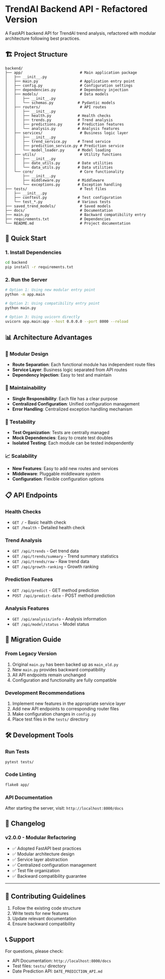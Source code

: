 # TrendAI Backend API - Refactored Version

A FastAPI backend API for TrendAI trend analysis, refactored with modular architecture following best practices.

## 🏗️ Project Structure

```
backend/
├── app/                          # Main application package
│   ├── __init__.py
│   ├── main.py                   # Application entry point
│   ├── config.py                 # Configuration settings
│   ├── dependencies.py           # Dependency injection
│   ├── models/                   # Data models
│   │   ├── __init__.py
│   │   └── schemas.py           # Pydantic models
│   ├── routers/                  # API routes
│   │   ├── __init__.py
│   │   ├── health.py            # Health checks
│   │   ├── trends.py            # Trend analysis
│   │   ├── predictions.py       # Prediction features
│   │   └── analysis.py          # Analysis features
│   ├── services/                 # Business logic layer
│   │   ├── __init__.py
│   │   ├── trend_service.py     # Trend service
│   │   ├── prediction_service.py # Prediction service
│   │   └── model_loader.py      # Model loading
│   ├── utils/                    # Utility functions
│   │   ├── __init__.py
│   │   ├── date_utils.py        # Date utilities
│   │   └── data_utils.py        # Data utilities
│   └── core/                     # Core functionality
│       ├── __init__.py
│       ├── middleware.py        # Middleware
│       └── exceptions.py        # Exception handling
├── tests/                        # Test files
│   ├── __init__.py
│   ├── conftest.py              # Test configuration
│   └── test_*.py                # Various tests
├── saved_trend_models/           # Saved models
├── docs/                         # Documentation
├── main.py                       # Backward compatibility entry
├── requirements.txt              # Dependencies
└── README.md                     # Project documentation
```

## 🚀 Quick Start

### 1. Install Dependencies
```bash
cd backend
pip install -r requirements.txt
```

### 2. Run the Server
```bash
# Option 1: Using new modular entry point
python -m app.main

# Option 2: Using compatibility entry point
python main.py

# Option 3: Using uvicorn directly
uvicorn app.main:app --host 0.0.0.0 --port 8000 --reload
```

## 📊 Architecture Advantages

### 🎯 Modular Design
- **Route Separation**: Each functional module has independent route files
- **Service Layer**: Business logic separated from API routes
- **Dependency Injection**: Easy to test and maintain

### 🔧 Maintainability
- **Single Responsibility**: Each file has a clear purpose
- **Centralized Configuration**: Unified configuration management
- **Error Handling**: Centralized exception handling mechanism

### 🧪 Testability
- **Test Organization**: Tests are centrally managed
- **Mock Dependencies**: Easy to create test doubles
- **Isolated Testing**: Each module can be tested independently

### 📈 Scalability
- **New Features**: Easy to add new routes and services
- **Middleware**: Pluggable middleware system
- **Configuration**: Flexible configuration options

## 📋 API Endpoints

### Health Checks
- `GET /` - Basic health check
- `GET /health` - Detailed health check

### Trend Analysis
- `GET /api/trends` - Get trend data
- `GET /api/trends/summary` - Trend summary statistics
- `GET /api/trends/raw` - Raw trend data
- `GET /api/growth-ranking` - Growth ranking

### Prediction Features
- `GET /api/predict` - GET method prediction
- `POST /api/predict-date` - POST method prediction

### Analysis Features
- `GET /api/analysis/info` - Analysis information
- `GET /api/model/status` - Model status

## 🔄 Migration Guide

### From Legacy Version
1. Original `main.py` has been backed up as `main_old.py`
2. New `main.py` provides backward compatibility
3. All API endpoints remain unchanged
4. Configuration and functionality are fully compatible

### Development Recommendations
1. Implement new features in the appropriate service layer
2. Add new API endpoints to corresponding router files
3. Make configuration changes in `config.py`
4. Place test files in the `tests/` directory

## 🛠️ Development Tools

### Run Tests
```bash
pytest tests/
```

### Code Linting
```bash
flake8 app/
```

### API Documentation
After starting the server, visit: `http://localhost:8000/docs`

## 📝 Changelog

### v2.0.0 - Modular Refactoring
- ✅ Adopted FastAPI best practices
- ✅ Modular architecture design
- ✅ Service layer abstraction
- ✅ Centralized configuration management
- ✅ Test file organization
- ✅ Backward compatibility guarantee

---

## 🤝 Contributing Guidelines

1. Follow the existing code structure
2. Write tests for new features
3. Update relevant documentation
4. Ensure backward compatibility

## 📞 Support

For questions, please check:
- API Documentation: `http://localhost:8000/docs`
- Test files: `tests/` directory
- Date Prediction API: `DATE_PREDICTION_API.md`